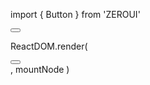 
import { Button } from 'ZEROUI'

<div>
    <Button></Button>
</div>

ReactDOM.render(
    <div>
        <Button></Button>
    </div>, 
    mountNode
)
